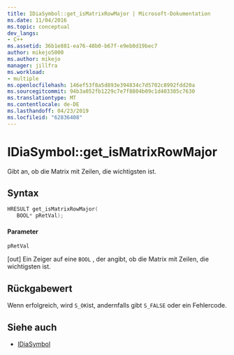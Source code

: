 ```yaml
---
title: IDiaSymbol::get_isMatrixRowMajor | Microsoft-Dokumentation
ms.date: 11/04/2016
ms.topic: conceptual
dev_langs:
- C++
ms.assetid: 36b1e881-ea76-48b0-b67f-e9eb0d19bec7
author: mikejo5000
ms.author: mikejo
manager: jillfra
ms.workload:
- multiple
ms.openlocfilehash: 146ef53f8a5d893e394834c7d5702c8992fdd20a
ms.sourcegitcommit: 94b3a052fb1229c7e7f8804b09c1d403385c7630
ms.translationtype: MT
ms.contentlocale: de-DE
ms.lasthandoff: 04/23/2019
ms.locfileid: "62836408"
---
```

# <a name="idiasymbolgetismatrixrowmajor"></a>IDiaSymbol::get_isMatrixRowMajor
Gibt an, ob die Matrix mit Zeilen, die wichtigsten ist.

## <a name="syntax"></a>Syntax

```C++
HRESULT get_isMatrixRowMajor(
   BOOL* pRetVal);
```

#### <a name="parameters"></a>Parameter
 `pRetVal`

[out] Ein Zeiger auf eine `BOOL` , der angibt, ob die Matrix mit Zeilen, die wichtigsten ist.

## <a name="return-value"></a>Rückgabewert
 Wenn erfolgreich, wird `S_OK`ist, andernfalls gibt `S_FALSE` oder ein Fehlercode.

## <a name="see-also"></a>Siehe auch
- [IDiaSymbol](../../debugger/debug-interface-access/idiasymbol.md)